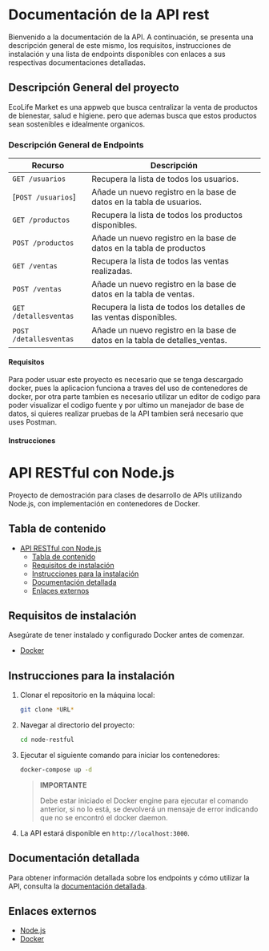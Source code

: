 # Documentación de la API rest

Bienvenido a la documentación de la API. A continuación, se presenta una descripción general de este mismo, los requisitos, instrucciones de instalación y una lista
de endpoints disponibles con enlaces a sus respectivas documentaciones detalladas.

## Descripción General del proyecto

EcoLife Market es una appweb que busca centralizar la venta de productos de bienestar, salud e higiene. pero que ademas busca que estos productos sean sostenibles e idealmente organicos.

### Descripción General de Endpoints

| Recurso                    | Descripción |
| -------------------------- | ----------- |
| `GET /usuarios`               | Recupera la lista de todos los usuarios. |
| [`POST /usuarios`]   | Añade un nuevo registro en la base de datos en la tabla de usuarios. |
| `GET /productos`             | Recupera la lista de todos los productos disponibles. |
| `POST /productos`        | Añade un nuevo registro en la base de datos en la tabla de productos |
| `GET /ventas`             | Recupera la lista de todos las ventas realizadas. |
| `POST /ventas`        | Añade un nuevo registro en la base de datos en la tabla de ventas. |
| `GET /detallesventas`             | Recupera la lista de todos los detalles de las ventas disponibles. |
| `POST /detallesventas`        | Añade un nuevo registro en la base de datos en la tabla de detalles_ventas. |

#### Requisitos

Para poder usuar este proyecto es necesario que se tenga descargado docker, pues la aplicacion funciona a traves del uso de contenedores de docker, por otra parte tambien es necesario utilizar un editor de codigo para poder visualizar el codigo fuente y por ultimo un manejador de base de datos, si quieres realizar pruebas de la API tambien será necesario que uses Postman.

#### Instrucciones

# API RESTful con Node.js

Proyecto de demostración para clases de desarrollo de APIs utilizando Node.js,
con implementación en contenedores de Docker.

## Tabla de contenido

- [API RESTful con Node.js](#api-restful-con-nodejs)
  - [Tabla de contenido](#tabla-de-contenido)
  - [Requisitos de instalación](#requisitos-de-instalación)
  - [Instrucciones para la instalación](#instrucciones-para-la-instalación)
  - [Documentación detallada](#documentación-detallada)
  - [Enlaces externos](#enlaces-externos)

## Requisitos de instalación

Asegúrate de tener instalado y configurado Docker antes de comenzar.

- [Docker](https://www.docker.com)

## Instrucciones para la instalación

1. Clonar el repositorio en la máquina local:
   
   ```sh
   git clone *URL*
   ```

2. Navegar al directorio del proyecto:
   
   ```sh
   cd node-restful
   ```

3. Ejecutar el siguiente comando para iniciar los contenedores:

    ```sh
    docker-compose up -d
    ```

    > **IMPORTANTE**
    >
    > Debe estar iniciado el Docker engine para ejecutar el comando anterior,
    > si no lo está, se devolverá un mensaje de error indicando que no se
    > encontró el docker daemon.

4. La API estará disponible en `http://localhost:3000`.

## Documentación detallada

Para obtener información detallada sobre los endpoints y cómo utilizar la API,
consulta la [documentación detallada](./docs/README.md).

## Enlaces externos

- [Node.js](https://www.nodejs.org)
- [Docker](https://www.docker.com)